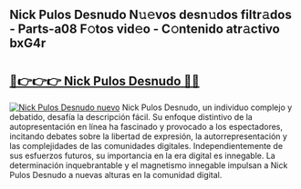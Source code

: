## Nick Pulos Desnudo N𝚞𝚎vos desn𝚞dos filtr𝚊dos - Parts-a08 F𝚘tos vid𝚎o - C𝚘ntenido atr𝚊ctivo bxG4r

# <h2><a href="http://mb0ufs.tromn.icu/?c=Nick+Pulos+Desnudo">🔗👉👉👉 Nick Pulos Desnudo 🔗🔗</a></h2>

[![Nick Pulos Desnudo nuevo](https://i.imgur.com/pEAQMta.gif)](http://mb0ufs.tromn.icu/?c=Nick+Pulos+Desnudo)
Nick Pulos Desnudo, un individuo complejo y debatido, desafía la descripción fácil. Su enfoque distintivo de la autopresentación en línea ha fascinado y provocado a los espectadores, incitando debates sobre la libertad de expresión, la autorrepresentación y las complejidades de las comunidades digitales. Independientemente de sus esfuerzos futuros, su importancia en la era digital es innegable. La determinación inquebrantable y el magnetismo innegable impulsan a Nick Pulos Desnudo a nuevas alturas en la comunidad digital.
